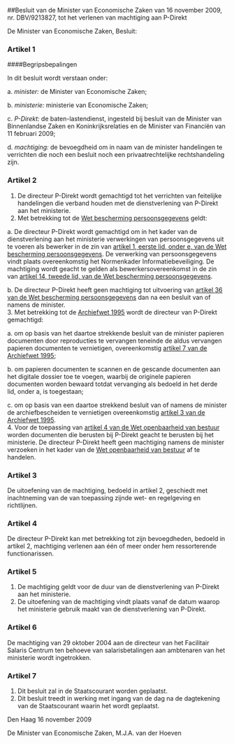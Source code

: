<meta http-equiv='Content-Type' content='text/html; charset=utf-8' />

##Besluit van de Minister van Economische Zaken van 16 november 2009, nr. DBV/9213827, tot het verlenen van machtiging aan P-Direkt

De Minister van Economische Zaken,  Besluit:    

### Artikel  1  

####Begripsbepalingen

In dit besluit wordt verstaan onder: 

a.  *minister:* de Minister van Economische Zaken;  

b.  *ministerie:* ministerie van Economische Zaken;  

c.  *P-Direkt:* de baten-lastendienst, ingesteld bij besluit van de Minister van Binnenlandse Zaken en Koninkrijksrelaties en de Minister van Financiën van 11 februari 2009;  

d.  *machtiging:* de bevoegdheid om in naam van de minister handelingen te verrichten die noch een besluit noch een privaatrechtelijke rechtshandeling zijn.   

### Artikel  2  

1.  De directeur P-Direkt wordt gemachtigd tot het verrichten van feitelijke handelingen die verband houden met de dienstverlening van P-Direkt aan het ministerie.   
2.  Met betrekking tot de [Wet bescherming persoonsgegevens](../../../../../../../../../wet/wet/bescherming/persoonsgegevens/BWBR0011468/README.md) geldt: 

a. De directeur P-Direkt wordt gemachtigd om in het kader van de dienstverlening aan het ministerie verwerkingen van persoonsgegevens uit te voeren als bewerker in de zin van [artikel 1, eerste lid, onder e, van de Wet bescherming persoonsgegevens](../../../../../../../../../wet/wet/bescherming/persoonsgegevens/BWBR0011468/README.md). De verwerking van persoonsgegevens vindt plaats overeenkomstig het Normenkader Informatiebeveiliging. De machtiging wordt geacht te gelden als bewerkersovereenkomst in de zin van [artikel 14, tweede lid, van de Wet bescherming persoonsgegevens](../../../../../../../../../wet/wet/bescherming/persoonsgegevens/BWBR0011468/README.md).  

b. De directeur P-Direkt heeft geen machtiging tot uitvoering van [artikel 36 van de Wet bescherming persoonsgegevens](../../../../../../../../../wet/wet/bescherming/persoonsgegevens/BWBR0011468/README.md) dan na een besluit van of namens de minister.     
3.  Met betrekking tot de [Archiefwet 1995](../../../../../../../../../wet/archiefwet/1995/BWBR0007376/README.md) wordt de directeur van P-Direkt gemachtigd: 

a. om op basis van het daartoe strekkende besluit van de minister papieren documenten door reproducties te vervangen teneinde de aldus vervangen papieren documenten te vernietigen, overeenkomstig [artikel 7 van de Archiefwet 1995](../../../../../../../../../wet/archiefwet/1995/BWBR0007376/README.md);  

b. om papieren documenten te scannen en de gescande documenten aan het digitale dossier toe te voegen, waarbij de originele papieren documenten worden bewaard totdat vervanging als bedoeld in het derde lid, onder a, is toegestaan;  

c. om op basis van een daartoe strekkend besluit van of namens de minister de archiefbescheiden te vernietigen overeenkomstig [artikel 3 van de Archiefwet 1995](../../../../../../../../../wet/archiefwet/1995/BWBR0007376/README.md).     
4.  Voor de toepassing van [artikel 4 van de Wet openbaarheid van bestuur](../../../../../../../../../wet/wet/openbaarheid/van/bestuur/BWBR0005252/README.md) worden documenten die berusten bij P-Direkt geacht te berusten bij het ministerie. De directeur P-Direkt heeft geen machtiging namens de minister verzoeken in het kader van de [Wet openbaarheid van bestuur](../../../../../../../../../wet/wet/openbaarheid/van/bestuur/BWBR0005252/README.md) af te handelen.  

### Artikel  3  

De uitoefening van de machtiging, bedoeld in artikel 2, geschiedt met inachtneming van de van toepassing zijnde wet- en regelgeving en richtlijnen. 

### Artikel  4  

De directeur P-Direkt kan met betrekking tot zijn bevoegdheden, bedoeld in artikel 2, machtiging verlenen aan één of meer onder hem ressorterende functionarissen. 

### Artikel  5  

1.  De machtiging geldt voor de duur van de dienstverlening van P-Direkt aan het ministerie.   
2.  De uitoefening van de machtiging vindt plaats vanaf de datum waarop het ministerie gebruik maakt van de dienstverlening van P-Direkt.  

### Artikel  6  

De machtiging van 29 oktober 2004 aan de directeur van het Facilitair Salaris Centrum ten behoeve van salarisbetalingen aan ambtenaren van het ministerie wordt ingetrokken. 

### Artikel  7  

1.  Dit besluit zal in de Staatscourant worden geplaatst.   
2.  Dit besluit treedt in werking met ingang van de dag na de dagtekening van de Staatscourant waarin het wordt geplaatst.  

Den Haag 
16 november 2009   

De 
Minister van Economische Zaken, 
M.J.A. van der Hoeven     
